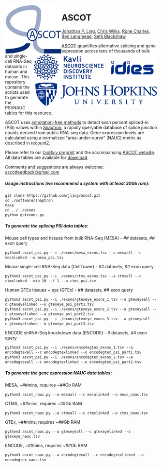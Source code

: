 <img align="left" src="./imgs/logo.png"> <img align="right" src="./imgs/jhu.png">





# ASCOT

[Jonathan P. Ling](https://scholar.google.com/citations?user=dGBD72YAAAAJ), [Chris Wilks](https://github.com/ChristopherWilks), [Rone Charles](https://github.com/ch4rr0), [Ben Langmead](http://www.langmead-lab.org/), [Seth Blackshaw](http://neuroscience.jhu.edu/research/faculty/7)

[ASCOT](http://ascot.cs.jhu.edu) quantifies alternative splicing and gene expression across tens of thousands of bulk and single-cell RNA-Seq datasets in human and mouse. This repository contains the scripts used to generate the PSI/NAUC tables for this resource.

ASCOT uses [annotation-free methods](http://www.biorxiv.org/) to detect exon percent spliced-in (PSI) values within [Snaptron](http://snaptron.cs.jhu.edu/), a rapidly queryable database of splice junction counts derived from public RNA-seq data. Gene expression levels are calculated using a normalized "area-under-curve" (NAUC) metric as described in [recount2](http://google.com).

Please refer to our [bioRxiv preprint](http://www.biorxiv.org/) and the accompanying [ASCOT website](http://ascot.cs.jhu.edu). All data tables are available for [download](http://ascot.cs.jhu.edu/data).

Comments and suggestions are always welcome: [ascotfeedback@gmail.com](ascotfeedback@gmail.com)

##### Usage instructions (we recommend a system with at least 30Gb ram):
```
git clone https://github.com/jling/ascot.git
cd ./software/snaptron
make
cd ../../exons
python getexons.py
```

##### To generate the splicing PSI data tables:
Mouse cell types and tissues from bulk RNA-Seq (MESA) - ## datasets, ## exon query
```
python3 ascot_psi.py --i ./exons/mesa_exons.tsv --a mesaall --c mesalinked --o mesa_psi.tsv
```

Mouse single-cell RNA-Seq data (CellTower) - ## datasets, ## exon query
```
python3 ascot_psi.py --i ./exons/ctms_exons.tsv --a ctmsall --c ctmslinked --min 10 --f 1 --o ctms_psi.tsv
```

Human GTEx tissues + eye (GTEx) - ## datasets, ## exon query
```
python3 ascot_psi.py --i ./exons/gtexeye_exons_1.tsv --a gtexeyeall --c gtexeyelinked --o gtexeye_psi_part1.tsv
python3 ascot_psi.py --i ./exons/gtexeye_exons_2.tsv --a gtexeyeall --c gtexeyelinked --o gtexeye_psi_part2.tsv
python3 ascot_psi.py --i ./exons/gtexeye_exons_3.tsv --a gtexeyeall --c gtexeyelinked --o gtexeye_psi_part3.tsv
```

ENCODE shRNA-Seq knockdown data (ENCODE) - # datasets, ## exon query
```
python3 ascot_psi.py --i ./exons/encodegtex_exons_1.tsv --a encodegtexall --c encodegtexlinked --o encodegtex_psi_part1.tsv
python3 ascot_psi.py --i ./exons/encodegtex_exons_2.tsv --a encodegtexall --c encodegtexlinked --o encodegtex_psi_part2.tsv
```

##### To generate the gene expression NAUC data tables:
MESA, ~##mins, requires ~##Gb RAM
```
python3 ascot_nauc.py --a mesaall --c mesalinked --o mesa_nauc.tsv
```
CTMS, ~##mins, requires ~##Gb RAM
```
python3 ascot_nauc.py --a ctmsall --c ctmslinked --o ctms_nauc.tsv
```
GTEx, ~##mins, requires ~##Gb RAM
```
python3 ascot_nauc.py --a gtexeyeall --c gtexeyelinked --o gtexeye_nauc.tsv
```
ENCODE, ~##mins, requires ~##Gb RAM
```
python3 ascot_nauc.py --a encodegtexall --c encodegtexlinked --o encodegtex_nauc.tsv
```
